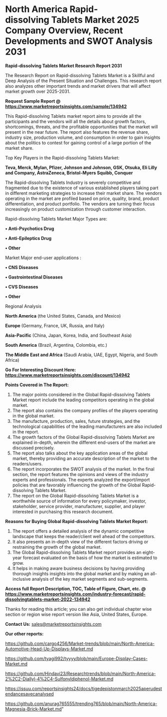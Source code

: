 # North America Rapid-dissolving Tablets Market 2025 Company Overview, Recent Developments and SWOT Analysis 2031

<strong>Rapid-dissolving Tablets Market Research Report 2031</strong>

The Research Report on Rapid-dissolving Tablets Market is a Skillful and Deep Analysis of the Present Situation and Challenges. This research report also analyzes other important trends and market drivers that will affect market growth over 2025-2031.

<strong>Request Sample Report @ <a href=https://www.marketreportsinsights.com/sample/134942>https://www.marketreportsinsights.com/sample/134942</a></strong>

This Rapid-dissolving Tablets market report aims to provide all the participants and the vendors will all the details about growth factors, shortcomings, threats, and the profitable opportunities that the market will present in the near future. The report also features the revenue share, industry size, production volume, and consumption in order to gain insights about the politics to contest for gaining control of a large portion of the market share.

Top Key Players in the Rapid-dissolving Tablets Market:

<strong>Teva, Merck, Mylan, Pfizer, Johnson and Johnson, GSK, Otsuka, Eli Lilly and Company, AstraZeneca, Bristol-Myers Squibb, Conquer</strong>

The Rapid-dissolving Tablets Industry is severely competitive and fragmented due to the existence of various established players taking part in different marketing strategies to increase their market share. The vendors operating in the market are profiled based on price, quality, brand, product differentiation, and product portfolio. The vendors are turning their focus increasingly on product customization through customer interaction.

Rapid-dissolving Tablets Market Major Types are:

<strong>• Anti-Psychotics Drug

• Anti-Epileptics Drug

• Other</strong>

Market Major end-user applications :

<strong>• CNS Diseases

• Gastrointestinal Diseases

• CVS Diseases

• Other</strong>

Regional Analysis

</u><strong><b>North America</b></strong> (the United States, Canada, and Mexico)

<strong><b>Europe </b></strong>(Germany, France, UK, Russia, and Italy)

<strong><b>Asia-Pacific</b></strong> (China, Japan, Korea, India, and Southeast Asia)

<strong><b>South America</b></strong> (Brazil, Argentina, Colombia, etc.)

<strong><b>The Middle East and Africa</b></strong> (Saudi Arabia, UAE, Egypt, Nigeria, and South Africa)

<strong>Go For Interesting Discount Here: <a href=https://www.marketreportsinsights.com/discount/134942>https://www.marketreportsinsights.com/discount/134942</a></strong>

<strong>Points Covered in The Report:</strong>
<ol>
  <li>The major points considered in the Global Rapid-dissolving Tablets Market report include the leading competitors operating in the global market.</li>
  <li>The report also contains the company profiles of the players operating in the global market.</li>
  <li>The manufacture, production, sales, future strategies, and the technological capabilities of the leading manufacturers are also included in the report.</li>
  <li>The growth factors of the Global Rapid-dissolving Tablets Market are explained in-depth, wherein the different end-users of the market are discussed precisely.</li>
  <li>The report also talks about the key application areas of the global market, thereby providing an accurate description of the market to the readers/users.</li>
  <li>The report incorporates the SWOT analysis of the market. In the final section, the report features the opinions and views of the industry experts and professionals. The experts analyzed the export/import policies that are favorably influencing the growth of the Global Rapid-dissolving Tablets Market.</li>
  <li>The report on the Global Rapid-dissolving Tablets Market is a worthwhile source of information for every policymaker, investor, stakeholder, service provider, manufacturer, supplier, and player interested in purchasing this research document.</li>
</ol>
<strong>Reasons for Buying Global Rapid-dissolving Tablets Market Report:</strong>

<ol>
  <li>The report offers a detailed analysis of the dynamic competitive landscape that keeps the reader/client well ahead of the competitors.</li>
  <li>It also presents an in-depth view of the different factors driving or restraining the growth of the global market.</li>
  <li>The Global Rapid-dissolving Tablets Market report provides an eight-year forecast evaluated on the basis of how the market is estimated to grow.</li>
  <li>It helps in making aware business decisions by having providing thorough insights insights into the global market and by making an all-inclusive analysis of the key market segments and sub-segments.</li>
</ol>
<strong>Access full Report Description, TOC, Table of Figure, Chart, etc. @ <a href=https://www.marketreportsinsights.com/industry-forecast/rapid-dissolvingtablets-market-2022-134942>https://www.marketreportsinsights.com/industry-forecast/rapid-dissolvingtablets-market-2022-134942</a></strong>


Thanks for reading this article; you can also get individual chapter wise section or region wise report version like Asia, United States, Europe.

<strong>Contact Us:</strong>
sales@marketreportsinsights.com

<strong>Our other reports:</strong>

<a href=https://github.com/cargo4256/Market-trends/blob/main/North-America-Automotive-Head-Up-Displays-Market.md>https://github.com/cargo4256/Market-trends/blob/main/North-America-Automotive-Head-Up-Displays-Market.md</a>

<a href=https://github.com/tyagi992/tyyyy/blob/main/Europe-Display-Cases-Market.md>https://github.com/tyagi992/tyyyy/blob/main/Europe-Display-Cases-Market.md</a>

<a href=https://github.com/Hindavi23/Researchtrends/blob/main/North-America-2%2C2-Diallyl-4%2C4-Sulfonyldiphenol-Market.md>https://github.com/Hindavi23/Researchtrends/blob/main/North-America-2%2C2-Diallyl-4%2C4-Sulfonyldiphenol-Market.md</a>

<a href=https://issuu.com/reportsinsights24/docs/tigedepistonmarch2025aperudestendancesavecanalysed>https://issuu.com/reportsinsights24/docs/tigedepistonmarch2025aperudestendancesavecanalysed</a>

<a href=https://github.com/anurag765555/trending765/blob/main/North-America-Magnesia-Brick-Market.md>https://github.com/anurag765555/trending765/blob/main/North-America-Magnesia-Brick-Market.md</a>"
